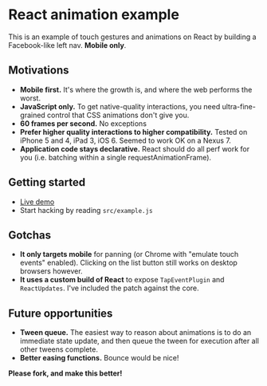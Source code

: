 # React animation example

This is an example of touch gestures and animations on React by building a Facebook-like left nav. **Mobile only**.

## Motivations

  * **Mobile first.** It's where the growth is, and where the web performs the worst.
  * **JavaScript only.** To get native-quality interactions, you need ultra-fine-grained control that CSS animations don't give you.
  * **60 frames per second.** No exceptions
  * **Prefer higher quality interactions to higher compatibility.** Tested on iPhone 5 and 4, iPad 3, iOS 6. Seemed to work OK on a Nexus 7.
  * **Application code stays declarative.** React should do all perf work for you (i.e. batching within a single requestAnimationFrame).

## Getting started

  * [Live demo](http://rawgithub.com/petehunt/react-animations/master/index.html)
  * Start hacking by reading `src/example.js`

## Gotchas

  * **It only targets mobile** for panning (or Chrome with "emulate touch events" enabled). Clicking on the list button still works on desktop browsers however.
  * **It uses a custom build of React** to expose `TapEventPlugin` and `ReactUpdates`. I've included the patch against the core.

## Future opportunities

  * **Tween queue.** The easiest way to reason about animations is to do an immediate state update, and then queue the tween for execution after all other tweens complete.
  * **Better easing functions.** Bounce would be nice!

**Please fork, and make this better!**
